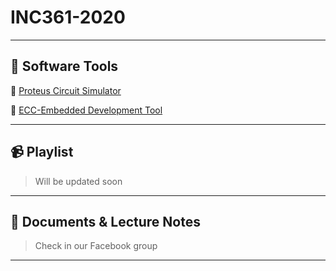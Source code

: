 # INC361-2020

---

## :floppy_disk: Software Tools

:floppy_disk: [Proteus Circuit Simulator](https://drive.google.com/file/d/1pApKefZdIldTvJqVfVlSml4y2Z7PYxfl/view?usp=sharing)

:floppy_disk: [ECC-Embedded Development Tool](https://drive.google.com/file/d/14edGjD6mw1PcMFoGK_K2k3KCFA_u6wXK/view?usp=sharing)


---

## :video_camera: Playlist

>Will be updated soon


---

## :newspaper: Documents & Lecture Notes

> Check in our Facebook group

---
